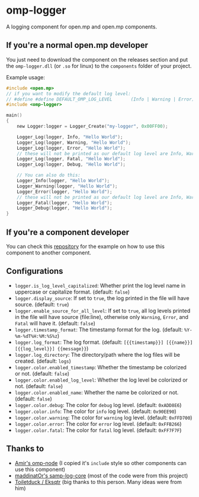 # omp-logger

A logging component for open.mp and open.mp components.

## If you're a normal open.mp developer
You just need to download the component on the releases section and put the `omp-logger.dll` (or `.so` for linux) to the `components` folder of your project.

Example usage:
```c
#include <open.mp>
// if you want to modify the default log level:
// #define #define DEFAULT_OMP_LOG_LEVEL       (Info | Warning | Error)
#include <omp-logger>

main()
{
    new Logger:logger = Logger_Create("my-logger", 0x00FF00);

    Logger_Log(logger, Info, "Hello World");
    Logger_Log(logger, Warning, "Hello World");
    Logger_Log(logger, Error, "Hello World");
    // these will not be printed as our default log level are Info, Warning, and Error
    Logger_Log(logger, Fatal, "Hello World");
    Logger_Log(logger, Debug, "Hello World");

    // You can also do this:
    Logger_Info(logger, "Hello World");
    Logger_Warning(logger, "Hello World");
    Logger_Error(logger, "Hello World");
    // these will not be printed as our default log level are Info, Warning, and Error
    Logger_Fatal(logger, "Hello World");
    Logger_Debug(logger, "Hello World");
}
```

## If you're a component developer
You can check this [repository](https://github.com/Tiaansu/greet-component) for the example on how to use this component to another component.

## Configurations
- `logger.is_log_level_capitalized`: Whether print the log level name in uppercase or capitalize format. (default: `false`)
- `logger.display_source`: If set to `true`, the log printed in the file will have source. (default: `true`)
- `logger.enable_source_for_all_level`: If set to `true`, all log levels printed in the file will have source (file:line), otherwise only `Warning`, `Error`, and `Fatal` will have it. (default: `false`)
- `logger.timestamp_format`: The timestamp format for the log. (default: `%Y-%m-%dT%H:%M:%S%z`)
- `logger.log_format`: The log format. (default: `[{{timestamp}}] [{{name}}] [{{log_level}}] {{message}}`)
- `logger.log_directory`: The directory/path where the log files will be created. (default: `logs`)
- `logger.color.enabled_timestamp`: Whether the timestamp be colorized or not. (default: `false`)
- `logger.color.enabled_log_level`: Whether the log level be colorized or not. (default: `false`)
- `logger.color.enabled_name`: Whether the name be colorized or not. (default: `false`)
- `logger.color.debug`: The color for `debug` log level. (default: `0xADD8E6`)
- `logger.color.info`: The color for `info` log level. (default: `0x90EE90`)
- `logger.color.warning`: The color for `warning` log level. (default: `0xFFD700`)
- `logger.color.error`: The color for `error` log level. (default: `0xFFB266`)
- `logger.color.fatal`: The color for `fatal` log level. (default: `0xFF7F7F`)

## Thanks to
- [Amir's omp-node](https://github.com/AmyrAhmady/omp-node) (I copied it's `include` style so other components can use this component)
- [maddinatOr's samp-log-core](https://github.com/maddinat0r/samp-log-core) (most of the code were from this project)
- [Toiletduck / Eksqtr](https://github.com/eksqtr) (big thanks to this person. Many ideas were from him)